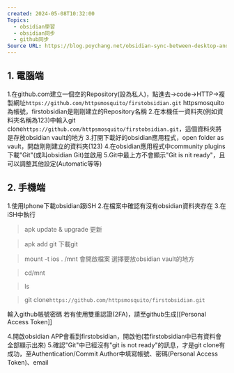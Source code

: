 ```yaml
---
created: 2024-05-08T10:32:00
Topics:
  - obsidian學習
  - obsidian同步
  - github同步
Source URL: https://blog.poychang.net/obsidian-sync-between-desktop-and-mobile-with-git/
---
```



## 1. 電腦端
1.在github.com建立一個空的Repository(設為私人)，點進去->code->HTTP->複製網址`https://github.com/httpsmosquito/firstobsidian.git`
httpsmosquito為帳號，firstobsidian是剛剛建立的Repository名稱
2.在本機任一資料夾(例如資料夾名稱為123)中輸入git clone`https://github.com/httpsmosquito/firstobsidian.git`，這個資料夾將是存放obsidian vault的地方
3.打開下載好的obsidian應用程式，open folder as vault，開啟剛剛建立的資料夾(123)
4.在obsidian應用程式中community plugins下載"Git"(或叫obsidian Git)並啟用
5.Git中最上方不會顯示"Git is nit ready"，且可以調整其他設定(Automatic等等)
## 2. 手機端
1.使用Iphone下載obsidian跟iSH
2.在檔案中確認有沒有obsidian資料夾存在
3.在iSH中執行
>apk update & upgrade
更新

>apk add git
下載git

>mount -t ios . /mnt
>會開啟檔案
>選擇要放obsidian vault的地方

>cd/mnt

>ls

>git clone`https://github.com/httpsmosquito/firstobsidian.git`

輸入github帳號密碼
若有使用雙重認證(2FA)，請至github生成[[Personal Access Token]]

4.開啟obsidian APP會看到firstobsidian，開啟他(若firstobsidian中已有資料會全部顯示出來)
5.確認"Git"中已經沒有"git is not ready"的訊息，才是git clone有成功，至Authentication/Commit Author中填寫帳號、密碼(Personal Access Token)、email







